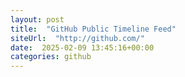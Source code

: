 ```yaml
---
layout: post
title:  "GitHub Public Timeline Feed"
siteUrl:  "http://github.com/"
date:  2025-02-09 13:45:16+00:00
categories: github
---
```

